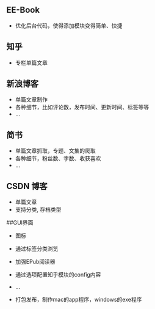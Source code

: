 ## EE-Book
* 优化后台代码，使得添加模块变得简单、快捷

## 知乎
 
* 专栏单篇文章
 

## 新浪博客

* 单篇文章制作
* 各种细节，比如评论数，发布时间、更新时间、标签等等
* ...
 
## 简书

* 单篇文章抓取，专题、文集的爬取
* 各种细节，粉丝数、字数、收获喜欢
* ...

## CSDN 博客

* 单篇文章
* 支持分类, 存档类型

##GUI界面

* 图标
* 通过标签分类浏览
* 加强EPub阅读器
* 通过选项配置知乎模块的config内容
* ...

* 打包发布，制作mac的app程序，windows的exe程序